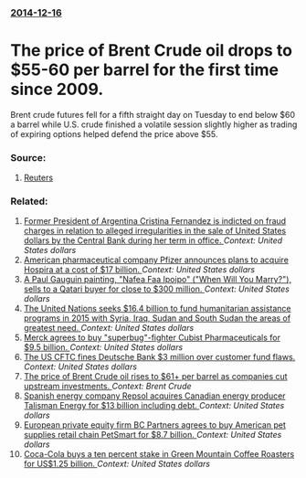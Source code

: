 ### [2014-12-16](/news/2014/12/16/index.md)

# The price of Brent Crude oil drops to $55-60 per barrel for the first time since 2009. 

Brent crude futures fell for a fifth straight day on Tuesday to end below $60 a barrel while U.S. crude finished a volatile session slightly higher as trading of expiring options helped defend the price above $55.


### Source:

1. [Reuters](http://www.reuters.com/article/2014/12/16/us-markets-oil-idUSKBN0JU0BO20141216)

### Related:

1. [Former President of Argentina Cristina Fernandez is indicted on fraud charges in relation to alleged irregularities in the sale of United States dollars by the Central Bank during her term in office. ](/news/2016/05/13/former-president-of-argentina-cristina-ferna-ndez-is-indicted-on-fraud-charges-in-relation-to-alleged-irregularities-in-the-sale-of-united-s.md) _Context: United States dollars_
2. [American pharmaceutical company Pfizer announces plans to acquire Hospira at a cost of $17 billion. ](/news/2015/02/5/american-pharmaceutical-company-pfizer-announces-plans-to-acquire-hospira-at-a-cost-of-17-billion.md) _Context: United States dollars_
3. [A Paul Gauguin painting, "Nafea Faa Ipoipo" ("When Will You Marry?"), sells to a Qatari buyer for close to $300 million. ](/news/2015/02/5/a-paul-gauguin-painting-nafea-faa-ipoipo-when-will-you-marry-sells-to-a-qatari-buyer-for-close-to-300-million.md) _Context: United States dollars_
4. [The United Nations seeks $16.4 billion to fund humanitarian assistance programs in 2015 with Syria, Iraq, Sudan and South Sudan the areas of greatest need. ](/news/2014/12/8/the-united-nations-seeks-16-4-billion-to-fund-humanitarian-assistance-programs-in-2015-with-syria-iraq-sudan-and-south-sudan-the-areas-of.md) _Context: United States dollars_
5. [Merck agrees to buy "superbug"-fighter Cubist Pharmaceuticals for $9.5 billion. ](/news/2014/12/8/merck-agrees-to-buy-superbug-fighter-cubist-pharmaceuticals-for-9-5-billion.md) _Context: United States dollars_
6. [The US CFTC fines Deutsche Bank $3 million over customer fund flaws. ](/news/2014/12/22/the-us-cftc-fines-deutsche-bank-3-million-over-customer-fund-flaws.md) _Context: United States dollars_
7. [The price of Brent Crude oil rises to $61+ per barrel as companies cut upstream investments. ](/news/2014/12/18/the-price-of-brent-crude-oil-rises-to-61-per-barrel-as-companies-cut-upstream-investments.md) _Context: Brent Crude_
8. [Spanish energy company Repsol acquires Canadian energy producer Talisman Energy for $13 billion including debt. ](/news/2014/12/17/spanish-energy-company-repsol-acquires-canadian-energy-producer-talisman-energy-for-13-billion-including-debt.md) _Context: United States dollars_
9. [European private equity firm BC Partners agrees to buy American pet supplies retail chain PetSmart for $8.7 billion. ](/news/2014/12/14/european-private-equity-firm-bc-partners-agrees-to-buy-american-pet-supplies-retail-chain-petsmart-for-8-7-billion.md) _Context: United States dollars_
10. [Coca-Cola buys a ten percent stake in Green Mountain Coffee Roasters for US$1.25 billion. ](/news/2014/02/7/coca-cola-buys-a-ten-percent-stake-in-green-mountain-coffee-roasters-for-us-1-25-billion.md) _Context: United States dollars_
